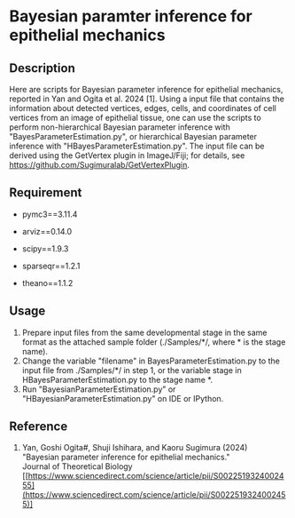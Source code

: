 Bayesian paramter inference for epithelial mechanics
===

## Description

Here are scripts for Bayesian parameter inference for epithelial mechanics, reported in Yan and Ogita et al. 2024 [1]. 
Using a input file that contains the information about detected vertices, edges, cells, and coordinates of cell vertices from an image of epithelial tissue, one can use the scripts to perform non-hierarchical Bayesian parameter inference with "BayesParameterEstimation.py", or hierarchical Bayesian parameter inference with "HBayesParameterEstimation.py". The input file can be derived using the GetVertex plugin in ImageJ/Fiji; for details, see https://github.com/Sugimuralab/GetVertexPlugin.

## Requirement

* pymc3==3.11.4

* arviz==0.14.0

* scipy==1.9.3

* sparseqr==1.2.1

* theano==1.1.2

## Usage

1. Prepare input files from the same developmental stage in the same format as the attached sample folder (./Samples/*/, where * is the stage name).
2. Change the variable "filename" in BayesParameterEstimation.py to the input file from ./Samples/*/ in step 1, or the variable stage in HBayesParameterEstimation.py to the stage name *.
4. Run "BayesianParameterEstimation.py" or "HBayesianParameterEstimation.py" on IDE or IPython.

## Reference
1. Yan, Goshi Ogita#, Shuji Ishihara, and Kaoru Sugimura (2024)<br>
"Bayesian parameter inference for epithelial mechanics."<br> Journal of Theoretical Biology [[https://www.sciencedirect.com/science/article/pii/S0022519324002455](https://www.sciencedirect.com/science/article/pii/S0022519324002455)]
